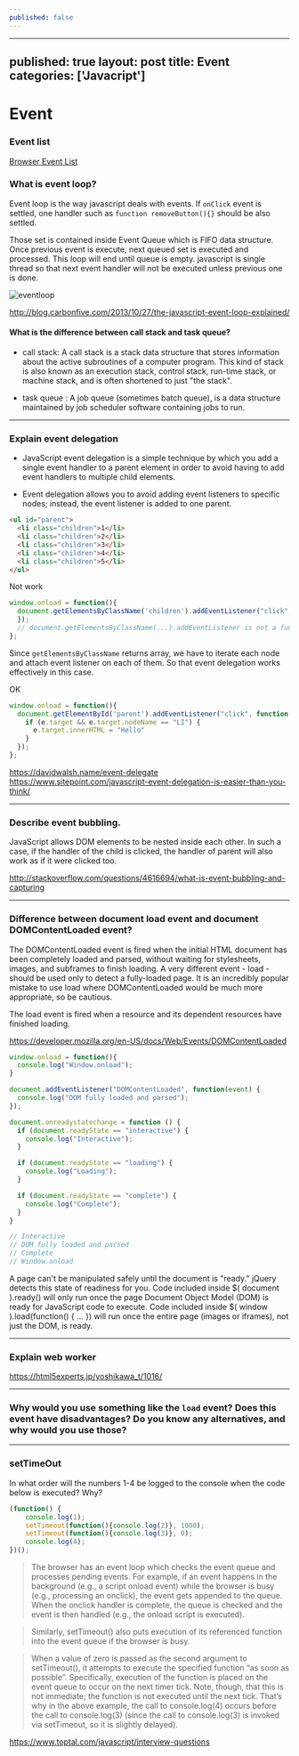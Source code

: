 ```yaml
---
published: false
---
```

---
published: true
layout: post
title: Event
categories: ['Javacript']
---

# Event

### Event list

[Browser Event List](https://developer.mozilla.org/en-US/docs/Web/Events)


### What is event loop?

Event loop is the way javascript deals with events. If `onClick` event is settled, one handler such as `function removeButton(){}` should be also settled.
  
Those set is contained inside Event Queue which is FIFO data structure.
Once previous event is execute, next queued set is executed and processed. This loop will end until queue is empty. javascript is single thread so that next event handler will not be executed unless previous one is done.

![eventloop](../img/eventloop.png)

  http://blog.carbonfive.com/2013/10/27/the-javascript-event-loop-explained/
  
#### What is the difference between call stack and task queue?

  * call stack: A call stack is a stack data structure that stores information about the active subroutines of a computer program. This kind of stack is also known as an execution stack, control stack, run-time stack, or machine stack, and is often shortened to just "the stack".
  
  * task queue : A job queue (sometimes batch queue), is a data structure maintained by job scheduler software containing jobs to run.

---

### Explain event delegation

- JavaScript event delegation is a simple technique by which you add a single event handler to a parent element in order to avoid having to add event handlers to multiple child elements.

- Event delegation allows you to avoid adding event listeners to specific nodes;  instead, the event listener is added to one parent.  


```html
<ul id="parent">
  <li class="children">1</li>
  <li class="children">2</li>
  <li class="children">3</li>
  <li class="children">4</li>
  <li class="children">5</li>
</ul>
```

Not work
```javascript
window.onload = function(){
  document.getElementsByClassName('children').addEventListener("click", function(e){
  });
  // document.getElementsByClassName(...).addEventListener is not a function
};
```
Since `getElementsByClassName` returns array, we have to iterate each node and attach event listener on each of them. So that event delegation works effectively in this case.

OK
```javascript
window.onload = function(){
  document.getElementById('parent').addEventListener("click", function(e){
    if (e.target && e.target.nodeName == "LI") {
      e.target.innerHTML = "Hello"
    }
  });
};
```


https://davidwalsh.name/event-delegate
https://www.sitepoint.com/javascript-event-delegation-is-easier-than-you-think/


---
### Describe event bubbling.

JavaScript allows DOM elements to be nested inside each other. In such a case, if the handler of the child is clicked, the handler of parent will also work as if it were clicked too.

http://stackoverflow.com/questions/4616694/what-is-event-bubbling-and-capturing





---
### Difference between document load event and document DOMContentLoaded event?

The DOMContentLoaded event is fired when the initial HTML document has been completely loaded and parsed, without waiting for stylesheets, images, and subframes to finish loading. A very different event - load - should be used only to detect a fully-loaded page. It is an incredibly popular mistake to use load where DOMContentLoaded would be much more appropriate, so be cautious.

The load event is fired when a resource and its dependent resources have finished loading.

https://developer.mozilla.org/en-US/docs/Web/Events/DOMContentLoaded

```javascript
window.onload = function(){
  console.log("Window.onload");
}

document.addEventListener("DOMContentLoaded", function(event) {
  console.log("DOM fully loaded and parsed");
});

document.onreadystatechange = function () {
  if (document.readyState == "interactive") {
    console.log("Interactive");
  }

  if (document.readyState == "loading") {
    console.log("Loading");
  }

  if (document.readyState == "complete") {
    console.log("Complete");
  }
}

// Interactive 
// DOM fully loaded and parsed 
// Complete 
// Window.onload
```

A page can't be manipulated safely until the document is "ready." jQuery detects this state of readiness for you. Code included inside $( document ).ready() will only run once the page Document Object Model (DOM) is ready for JavaScript code to execute. Code included inside $( window ).load(function() { ... }) will run once the entire page (images or iframes), not just the DOM, is ready.

---
### Explain web worker
https://html5experts.jp/yoshikawa_t/1016/



---
### Why would you use something like the `load` event? Does this event have disadvantages? Do you know any alternatives, and why would you use those?



---
### setTimeOut

In what order will the numbers 1-4 be logged to the console when the code below is executed? Why?
```javascript
(function() {
    console.log(1); 
    setTimeout(function(){console.log(2)}, 1000); 
    setTimeout(function(){console.log(3)}, 0); 
    console.log(4);
})();
```

> The browser has an event loop which checks the event queue and processes pending events. For example, if an event happens in the background (e.g., a script onload event) while the browser is busy (e.g., processing an onclick), the event gets appended to the queue. When the onclick handler is complete, the queue is checked and the event is then handled (e.g., the onload script is executed).

> Similarly, setTimeout() also puts execution of its referenced function into the event queue if the browser is busy.

> When a value of zero is passed as the second argument to setTimeout(), it attempts to execute the specified function “as soon as possible”. Specifically, execution of the function is placed on the event queue to occur on the next timer tick. Note, though, that this is not immediate; the function is not executed until the next tick. That’s why in the above example, the call to console.log(4) occurs before the call to console.log(3) (since the call to console.log(3) is invoked via setTimeout, so it is slightly delayed).

https://www.toptal.com/javascript/interview-questions



